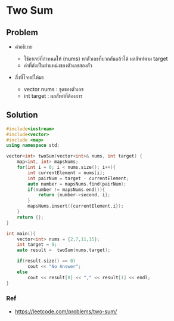 # Two Sum

## Problem

- คำอธิบาย

  - ใช้อาเรย์ที่กำหนดให้ (nums) หาตัวเลขที่บวกกันแล้วได้ ผลลัพท์ตาม target
  - ค่าที่ส่งเป็นตำแหน่งของตัวเลขสองตัว

- สิ่งที่โจทย์ให้มา
  - vector<int> nums : ชุดของตัวเลข
  - int target : ผลลัพท์ที่ต้องการ

## Solution

```c++
#include<iostream>
#include<vector>
#include <map>
using namespace std;

vector<int> twoSum(vector<int>& nums, int target) {
    map<int, int> mapsNums;
    for(int i = 0; i < nums.size(); i++){
        int currentElement = nums[i];
        int pairNum = target - currentElement;
        auto number = mapsNums.find(pairNum);
        if(number != mapsNums.end()){
            return {number->second, i};
        }
        mapsNums.insert({currentElement,i});
    }
    return {};
}

int main(){
    vector<int> nums = {2,7,11,15};
    int target = 9;
    auto result =  twoSum(nums,target);

    if(result.size() == 0)
        cout << "No Answer";
    else
        cout << result[0] << "," << result[1] << endl;
}
```

### Ref

- https://leetcode.com/problems/two-sum/
